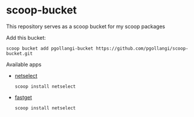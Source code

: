 # scoop-bucket
This repository serves as a scoop bucket for my scoop packages

Add this bucket:
```
scoop bucket add pgollangi-bucket https://github.com/pgollangi/scoop-bucket.git
```

Available apps
- [netselect](https://github.com/pgollangi/netselect)

  ```
  scoop install netselect
  ```
- [fastget](https://github.com/pgollangi/fastget)

  ```
  scoop install netselect
  ```
